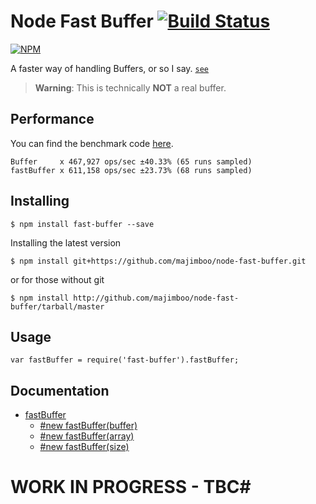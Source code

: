 Node Fast Buffer [![Build Status](https://travis-ci.org/majimboo/node-fast-buffer.svg)](https://travis-ci.org/majimboo/node-fast-buffer)
================
[![NPM](https://nodei.co/npm/fast-buffer.png?downloads=true)](https://nodei.co/npm/fast-buffer/)

A faster way of handling Buffers, or so I say. [`see`](doc/story.md)

> **Warning**: This is technically **NOT** a real buffer.

Performance
-----------
You can find the benchmark code [here](benchmark/showdown.js).

    Buffer     x 467,927 ops/sec ±40.33% (65 runs sampled)
    fastBuffer x 611,158 ops/sec ±23.73% (68 runs sampled)

Installing
----------

    $ npm install fast-buffer --save

Installing the latest version

    $ npm install git+https://github.com/majimboo/node-fast-buffer.git

or for those without git

    $ npm install http://github.com/majimboo/node-fast-buffer/tarball/master

Usage
-----

    var fastBuffer = require('fast-buffer').fastBuffer;

Documentation
-------------

- [fastBuffer](doc/fast_buffer.md)
  - [#new fastBuffer(buffer)](doc/fast_buffer.md)
  - [#new fastBuffer(array)](doc/fast_buffer.md)
  - [#new fastBuffer(size)](doc/fast_buffer.md)

# WORK IN PROGRESS - TBC#
